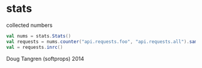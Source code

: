 # stats

collected numbers

```scala
val nums = stats.Stats()
val requests = nums.counter("api.requests.foo", "api.requests.all").sample(0.8)
val = requests.inrc()
```

Doug Tangren (softprops) 2014

